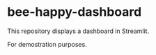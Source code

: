 # bee-happy-dashboard

This repository displays a dashboard in Streamlit. 

For demostration purposes.
